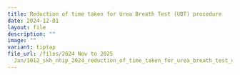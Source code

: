 ```yaml
---
title: Reduction of time taken for Urea Breath Test (UBT) procedure
date: 2024-12-01
layout: file
description: ""
image: ""
variant: tiptap
file_url: /files/2024 Nov to 2025
  Jan/1012_skh_nhip_2024_reduction_of_time_taken_for_urea_breath_test_ubt_procedure.pdf
---
```

